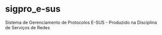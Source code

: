 # sigpro_e-sus
Sistema de Gerenciamento de Protocolos E-SUS - Produzido na Disciplina de Serviços de Redes
